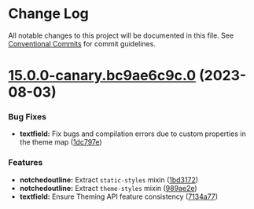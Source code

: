 # Change Log

All notable changes to this project will be documented in this file.
See [Conventional Commits](https://conventionalcommits.org) for commit guidelines.

# [15.0.0-canary.bc9ae6c9c.0](https://github.com/material-components/material-components-web/compare/v14.0.0...v15.0.0-canary.bc9ae6c9c.0) (2023-08-03)


### Bug Fixes

* **textfield:** Fix bugs and compilation errors due to custom properties in the theme map ([1dc797e](https://github.com/material-components/material-components-web/commit/1dc797e7f4efe9010be7097b040c0fcb1902ca8c))


### Features

* **notchedoutline:** Extract `static-styles` mixin ([1bd3172](https://github.com/material-components/material-components-web/commit/1bd317240624d58bf9025046386fd1b25d22227b))
* **notchedoutline:** Extract `theme-styles` mixin ([989ae2e](https://github.com/material-components/material-components-web/commit/989ae2ecc5d9d9636628806a4984e182e44931ba))
* **textfield:** Ensure Theming API feature consistency ([7134a77](https://github.com/material-components/material-components-web/commit/7134a7752e5d06837e1eb3da7f2b49d6ba9fb72c))
